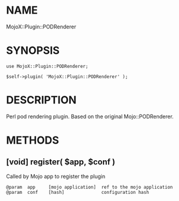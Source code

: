 # NAME

MojoX::Plugin::PODRenderer

# SYNOPSIS

    use MojoX::Plugin::PODRenderer;

    $self->plugin( 'MojoX::Plugin::PODRenderer' );

# DESCRIPTION

Perl pod rendering plugin. Based on the original Mojo::PODRenderer.

# METHODS

## \[void\] register( $app, $conf )

Called by Mojo app to register the plugin

    @param  app     [mojo application]  ref to the mojo application
    @param  conf    [hash]              configuration hash
